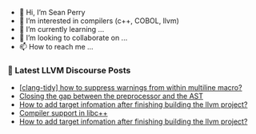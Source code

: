 - 👋 Hi, I’m Sean Perry
- 👀 I’m interested in compilers (c++, COBOL, llvm)
- 🌱 I’m currently learning ...
- 💞️ I’m looking to collaborate on ...
- 📫 How to reach me ...

<!---
s66perry/s66perry is a ✨ special ✨ repository because its `README.md` (this file) appears on your GitHub profile.
You can click the Preview link to take a look at your changes.
--->
### 📕 Latest LLVM Discourse Posts

<!-- DISCOURSE-LLVM:START -->
- [[clang-tidy] how to suppress warnings from within multiline macro?](https://discourse.llvm.org/t/clang-tidy-how-to-suppress-warnings-from-within-multiline-macro/60131/6)
- [Closing the gap between the preprocessor and the AST](https://discourse.llvm.org/t/closing-the-gap-between-the-preprocessor-and-the-ast/6254/4)
- [How to add target infomation after finishing building the llvm project?](https://discourse.llvm.org/t/how-to-add-target-infomation-after-finishing-building-the-llvm-project/60166/3)
- [Compiler support in libc++](https://discourse.llvm.org/t/compiler-support-in-libc/57751/30)
- [How to add target infomation after finishing building the llvm project?](https://discourse.llvm.org/t/how-to-add-target-infomation-after-finishing-building-the-llvm-project/60166/2)
<!-- DISCOURSE-LLVM:END -->
